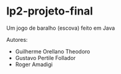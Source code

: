 # lp2-projeto-final
Um jogo de baralho (escova) feito em Java

Autores:
- Guilherme Orellano Theodoro
- Gustavo Pertile Follador
- Roger Amadigi

